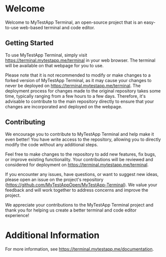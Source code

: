 # Welcome

Welcome to MyTestApp Terminal, an open-source project that is an easy-to-use web-based terminal and code editor.

## Getting Started

To use MyTestApp Terminal, simply visit https://terminal.mytestapp.me/terminal in your web browser. The terminal will be available on that webpage for you to use.

Please note that it is not recommended to modify or make changes to a forked version of MyTestApp Terminal, as it may cause your changes to never be deployed on https://terminal.mytestapp.me/terminal. The deployment process for changes made to the original repository takes some time, typically ranging from a few hours to a few days. Therefore, it's advisable to contribute to the main repository directly to ensure that your changes are incorporated and deployed on the webpage.

## Contributing

We encourage you to contribute to MyTestApp Terminal and help make it even better! You have write access to the repository, allowing you to directly modify the code without any additional steps.

Feel free to make changes to the repository to add new features, fix bugs, or improve existing functionality. Your contributions will be reviewed and considered for deployment on https://terminal.mytestapp.me/terminal.

If you encounter any issues, have questions, or want to suggest new ideas, please open an issue on the project's repository (https://github.com/MyTestAppOpen/MyTestApp-Terminal). We value your feedback and will work together to address concerns and improve the project.

We appreciate your contributions to the MyTestApp Terminal project and thank you for helping us create a better terminal and code editor experience!

# Additional Information

For more information, see https://terminal.mytestapp.me/documentation.
